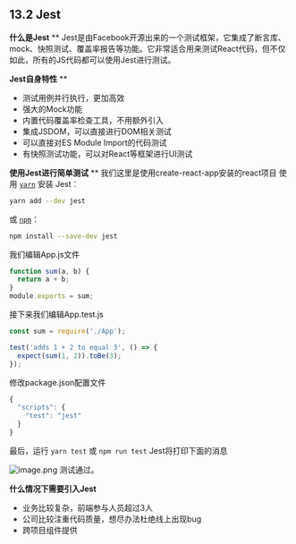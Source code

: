 ## 13.2 Jest

**什么是Jest**
**
Jest是由Facebook开源出来的一个测试框架，它集成了断言库、mock、快照测试、覆盖率报告等功能。它非常适合用来测试React代码，但不仅如此，所有的JS代码都可以使用Jest进行测试。

**Jest自身特性**
**

- 测试用例并行执行，更加高效
- 强大的Mock功能
- 内置代码覆盖率检查工具，不用额外引入
- 集成JSDOM，可以直接进行DOM相关测试
- 可以直接对ES Module Import的代码测试
- 有快照测试功能，可以对React等框架进行UI测试

**使用Jest进行简单测试**
**
我们这里是使用create-react-app安装的react项目
使用 [`yarn`](https://yarnpkg.com/en/package/jest) 安装 Jest︰

```bash
yarn add --dev jest
```


或 [`npm`](https://www.npmjs.com/)：




```bash
npm install --save-dev jest
```

我们编辑App.js文件

```javascript
function sum(a, b) {
  return a + b;
}
module.exports = sum;
```

接下来我们编辑App.test.js

```javascript
const sum = require('./App');

test('adds 1 + 2 to equal 3', () => {
  expect(sum(1, 2)).toBe(3);
});
```

修改package.json配置文件

```javascript
{
  "scripts": {
    "test": "jest"
  }
}
```

最后，运行 `yarn test` 或 `npm run test` Jest将打印下面的消息

![image.png](https://cdn.nlark.com/yuque/0/2019/png/194309/1567739568688-8fc61247-21be-4dc0-96f0-06185fe05ed7.png#align=left&display=inline&height=123&name=image.png&originHeight=246&originWidth=494&size=21981&status=done&width=247)
测试通过。

**什么情况下需要引入Jest**

- 业务比较复杂，前端参与人员超过3人
- 公司比较注重代码质量，想尽办法杜绝线上出现bug
- 跨项目组件提供 